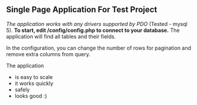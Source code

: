 **Single Page Application For Test Project**
-
*The application works with any drivers supported by PDO* (Tested - mysql 5).
**To start, edit /config/config.php to connect to your database.**
The application will find all tables and their fields.

In the configuration, you can change the number of rows for pagination and remove extra columns from query.

The application 
- is easy to scale 
- it works quickly 
- safely 
- looks good :)

